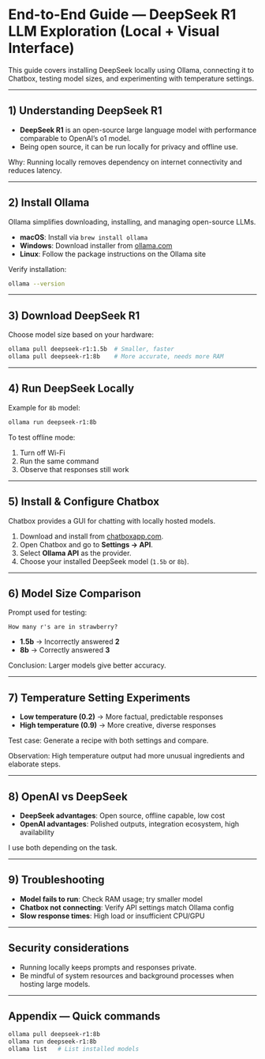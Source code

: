 # End-to-End Guide — DeepSeek R1 LLM Exploration (Local + Visual Interface)

This guide covers installing DeepSeek locally using Ollama, connecting it to Chatbox, testing model sizes, 
and experimenting with temperature settings.

---

## 1) Understanding DeepSeek R1

- **DeepSeek R1** is an open-source large language model with performance comparable to OpenAI’s o1 model.
- Being open source, it can be run locally for privacy and offline use.

Why: Running locally removes dependency on internet connectivity and reduces latency.

---

## 2) Install Ollama

Ollama simplifies downloading, installing, and managing open-source LLMs.

- **macOS**: Install via `brew install ollama`
- **Windows**: Download installer from [ollama.com](https://ollama.com/)
- **Linux**: Follow the package instructions on the Ollama site

Verify installation:

```bash
ollama --version
```

---

## 3) Download DeepSeek R1

Choose model size based on your hardware:

```bash
ollama pull deepseek-r1:1.5b  # Smaller, faster
ollama pull deepseek-r1:8b    # More accurate, needs more RAM
```

---

## 4) Run DeepSeek Locally

Example for `8b` model:

```bash
ollama run deepseek-r1:8b
```

To test offline mode:

1. Turn off Wi-Fi
2. Run the same command
3. Observe that responses still work

---

## 5) Install & Configure Chatbox

Chatbox provides a GUI for chatting with locally hosted models.

1. Download and install from [chatboxapp.com](https://chatboxapp.com/).
2. Open Chatbox and go to **Settings → API**.
3. Select **Ollama API** as the provider.
4. Choose your installed DeepSeek model (`1.5b` or `8b`).

---

## 6) Model Size Comparison

Prompt used for testing:

```
How many r's are in strawberry?
```

- **1.5b** → Incorrectly answered **2**
- **8b** → Correctly answered **3**

Conclusion: Larger models give better accuracy.

---

## 7) Temperature Setting Experiments

- **Low temperature (0.2)** → More factual, predictable responses
- **High temperature (0.9)** → More creative, diverse responses

Test case: Generate a recipe with both settings and compare.

Observation: High temperature output had more unusual ingredients and elaborate steps.

---

## 8) OpenAI vs DeepSeek

- **DeepSeek advantages**: Open source, offline capable, low cost
- **OpenAI advantages**: Polished outputs, integration ecosystem, high availability

I use both depending on the task.

---

## 9) Troubleshooting

- **Model fails to run**: Check RAM usage; try smaller model
- **Chatbox not connecting**: Verify API settings match Ollama config
- **Slow response times**: High load or insufficient CPU/GPU

---

## Security considerations

- Running locally keeps prompts and responses private.
- Be mindful of system resources and background processes when hosting large models.

---

## Appendix — Quick commands

```bash
ollama pull deepseek-r1:8b
ollama run deepseek-r1:8b
ollama list   # List installed models
```